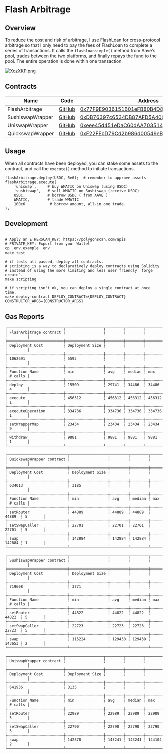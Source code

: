 # Flash Arbitrage

## Overview

To reduce the cost and risk of arbitrage, I use FlashLoan for cross-protocol arbitrage so that I only need to pay the fees of FlashLoan to complete a series of transactions. It calls the `flashloansimple()` method from Aave's pool,  trades between the two platforms, and finally repays the fund to the pool. The entire operation is done within one transaction.


[![XozXKP.png](https://s1.ax1x.com/2022/06/15/XozXKP.png)](https://imgtu.com/i/XozXKP)

## Contracts

Name | Code | Address | Network
------------ | ------------- | ------------- | -------------
FlashArbitrage |[GitHub](https://github.com/YuppieCC/flash-arbitrage/blob/main/src/FlashArbitrage.sol)|[0x77F9E9036151B01eFB80B4D812a29504d674ad1C](https://polygonscan.com/address/0x77F9E9036151B01eFB80B4D812a29504d674ad1C) | Polygon
SushiswapWrapper |[GitHub](https://github.com/YuppieCC/flash-arbitrage/blob/main/src/SushiswapWrapper.sol)|[0xDB76397c6534DB87AFD5A40969076D49E2B703d0](https://polygonscan.com/address/0xDB76397c6534DB87AFD5A40969076D49E2B703d0) | Polygon
UniswapWrapper |[GitHub](https://github.com/YuppieCC/flash-arbitrage/blob/main/src/UniswapWrapper.sol)|[0xeee45d451eDaC60dAA703514deF979F3a1D3120B](https://polygonscan.com/address/0xeee45d451eDaC60dAA703514deF979F3a1D3120B) | Polygon
QuickswapWrapper |[GitHub](https://github.com/YuppieCC/flash-arbitrage/blob/main/src/QuickswapWrapper.sol)|[0xF22FEbD79Cd2b986d00549eBE91A836b686d2f65](https://polygonscan.com/address/0xF22FEbD79Cd2b986d00549eBE91A836b686d2f65) | Polygon

## Usage
When all contracts have been deployed, you can stake some assets to the contract, and call the `execute()` method to initiate transactions.

```solidity
flashArbitrage.deploy(USDC, 5e6);  # remember to approve assets
flashArbitrage.execute(
    'uniswap',     # buy WMATIC on Uniswap (using USDC)
    'sushiswap',   # sell WMATIC on Sushiswap (receive USDC)
    USDC,          # borrow USDC ( from AAVE )
    WMATIC,        # trade WMATIC
    100e6           # borrow amount, all-in one trade.
);
```
## Development

```Shell

# Apply an ETHERSCAN_KEY: https://polygonscan.com/apis
# PRIVATE_KEY: Export from your Wallet
cp .env.example .env
make test

# if tests all passed, deploy all contracts.
# scripting is a way to declaratively deploy contracts using Solidity
# instead of using the more limiting and less user friendly `forge create`.
make scripting

# if scripting isn't ok, you can deploy a single contract at once time.
make deploy-contract DEPLOY_CONTRACT={DEPLOY_CONTRACT} CONSTRUCTOR_ARGS={CONSTRUCTOR_ARGS}
```
## Gas Reports

```
╭─────────────────────────┬─────────────────┬────────┬────────┬────────┬─────────╮
│ FlashArbitrage contract ┆                 ┆        ┆        ┆        ┆         │
╞═════════════════════════╪═════════════════╪════════╪════════╪════════╪═════════╡
│ Deployment Cost         ┆ Deployment Size ┆        ┆        ┆        ┆         │
├╌╌╌╌╌╌╌╌╌╌╌╌╌╌╌╌╌╌╌╌╌╌╌╌╌┼╌╌╌╌╌╌╌╌╌╌╌╌╌╌╌╌╌┼╌╌╌╌╌╌╌╌┼╌╌╌╌╌╌╌╌┼╌╌╌╌╌╌╌╌┼╌╌╌╌╌╌╌╌╌┤
│ 1062691                 ┆ 5595            ┆        ┆        ┆        ┆         │
├╌╌╌╌╌╌╌╌╌╌╌╌╌╌╌╌╌╌╌╌╌╌╌╌╌┼╌╌╌╌╌╌╌╌╌╌╌╌╌╌╌╌╌┼╌╌╌╌╌╌╌╌┼╌╌╌╌╌╌╌╌┼╌╌╌╌╌╌╌╌┼╌╌╌╌╌╌╌╌╌┤
│ Function Name           ┆ min             ┆ avg    ┆ median ┆ max    ┆ # calls │
├╌╌╌╌╌╌╌╌╌╌╌╌╌╌╌╌╌╌╌╌╌╌╌╌╌┼╌╌╌╌╌╌╌╌╌╌╌╌╌╌╌╌╌┼╌╌╌╌╌╌╌╌┼╌╌╌╌╌╌╌╌┼╌╌╌╌╌╌╌╌┼╌╌╌╌╌╌╌╌╌┤
│ deploy                  ┆ 15509           ┆ 29741  ┆ 34486  ┆ 34486  ┆ 4       │
├╌╌╌╌╌╌╌╌╌╌╌╌╌╌╌╌╌╌╌╌╌╌╌╌╌┼╌╌╌╌╌╌╌╌╌╌╌╌╌╌╌╌╌┼╌╌╌╌╌╌╌╌┼╌╌╌╌╌╌╌╌┼╌╌╌╌╌╌╌╌┼╌╌╌╌╌╌╌╌╌┤
│ execute                 ┆ 456312          ┆ 456312 ┆ 456312 ┆ 456312 ┆ 1       │
├╌╌╌╌╌╌╌╌╌╌╌╌╌╌╌╌╌╌╌╌╌╌╌╌╌┼╌╌╌╌╌╌╌╌╌╌╌╌╌╌╌╌╌┼╌╌╌╌╌╌╌╌┼╌╌╌╌╌╌╌╌┼╌╌╌╌╌╌╌╌┼╌╌╌╌╌╌╌╌╌┤
│ executeOperation        ┆ 334736          ┆ 334736 ┆ 334736 ┆ 334736 ┆ 1       │
├╌╌╌╌╌╌╌╌╌╌╌╌╌╌╌╌╌╌╌╌╌╌╌╌╌┼╌╌╌╌╌╌╌╌╌╌╌╌╌╌╌╌╌┼╌╌╌╌╌╌╌╌┼╌╌╌╌╌╌╌╌┼╌╌╌╌╌╌╌╌┼╌╌╌╌╌╌╌╌╌┤
│ setWrapperMap           ┆ 23434           ┆ 23434  ┆ 23434  ┆ 23434  ┆ 9       │
├╌╌╌╌╌╌╌╌╌╌╌╌╌╌╌╌╌╌╌╌╌╌╌╌╌┼╌╌╌╌╌╌╌╌╌╌╌╌╌╌╌╌╌┼╌╌╌╌╌╌╌╌┼╌╌╌╌╌╌╌╌┼╌╌╌╌╌╌╌╌┼╌╌╌╌╌╌╌╌╌┤
│ withdraw                ┆ 9881            ┆ 9881   ┆ 9881   ┆ 9881   ┆ 1       │
╰─────────────────────────┴─────────────────┴────────┴────────┴────────┴─────────╯
```
```
╭───────────────────────────┬─────────────────┬────────┬────────┬────────┬─────────╮
│ QuickswapWrapper contract ┆                 ┆        ┆        ┆        ┆         │
╞═══════════════════════════╪═════════════════╪════════╪════════╪════════╪═════════╡
│ Deployment Cost           ┆ Deployment Size ┆        ┆        ┆        ┆         │
├╌╌╌╌╌╌╌╌╌╌╌╌╌╌╌╌╌╌╌╌╌╌╌╌╌╌╌┼╌╌╌╌╌╌╌╌╌╌╌╌╌╌╌╌╌┼╌╌╌╌╌╌╌╌┼╌╌╌╌╌╌╌╌┼╌╌╌╌╌╌╌╌┼╌╌╌╌╌╌╌╌╌┤
│ 634013                    ┆ 3185            ┆        ┆        ┆        ┆         │
├╌╌╌╌╌╌╌╌╌╌╌╌╌╌╌╌╌╌╌╌╌╌╌╌╌╌╌┼╌╌╌╌╌╌╌╌╌╌╌╌╌╌╌╌╌┼╌╌╌╌╌╌╌╌┼╌╌╌╌╌╌╌╌┼╌╌╌╌╌╌╌╌┼╌╌╌╌╌╌╌╌╌┤
│ Function Name             ┆ min             ┆ avg    ┆ median ┆ max    ┆ # calls │
├╌╌╌╌╌╌╌╌╌╌╌╌╌╌╌╌╌╌╌╌╌╌╌╌╌╌╌┼╌╌╌╌╌╌╌╌╌╌╌╌╌╌╌╌╌┼╌╌╌╌╌╌╌╌┼╌╌╌╌╌╌╌╌┼╌╌╌╌╌╌╌╌┼╌╌╌╌╌╌╌╌╌┤
│ setRouter                 ┆ 44889           ┆ 44889  ┆ 44889  ┆ 44889  ┆ 5       │
├╌╌╌╌╌╌╌╌╌╌╌╌╌╌╌╌╌╌╌╌╌╌╌╌╌╌╌┼╌╌╌╌╌╌╌╌╌╌╌╌╌╌╌╌╌┼╌╌╌╌╌╌╌╌┼╌╌╌╌╌╌╌╌┼╌╌╌╌╌╌╌╌┼╌╌╌╌╌╌╌╌╌┤
│ setSwapCaller             ┆ 22701           ┆ 22701  ┆ 22701  ┆ 22701  ┆ 5       │
├╌╌╌╌╌╌╌╌╌╌╌╌╌╌╌╌╌╌╌╌╌╌╌╌╌╌╌┼╌╌╌╌╌╌╌╌╌╌╌╌╌╌╌╌╌┼╌╌╌╌╌╌╌╌┼╌╌╌╌╌╌╌╌┼╌╌╌╌╌╌╌╌┼╌╌╌╌╌╌╌╌╌┤
│ swap                      ┆ 142884          ┆ 142884 ┆ 142884 ┆ 142884 ┆ 1       │
╰───────────────────────────┴─────────────────┴────────┴────────┴────────┴─────────╯
```
```
╭───────────────────────────┬─────────────────┬────────┬────────┬────────┬─────────╮
│ SushiswapWrapper contract ┆                 ┆        ┆        ┆        ┆         │
╞═══════════════════════════╪═════════════════╪════════╪════════╪════════╪═════════╡
│ Deployment Cost           ┆ Deployment Size ┆        ┆        ┆        ┆         │
├╌╌╌╌╌╌╌╌╌╌╌╌╌╌╌╌╌╌╌╌╌╌╌╌╌╌╌┼╌╌╌╌╌╌╌╌╌╌╌╌╌╌╌╌╌┼╌╌╌╌╌╌╌╌┼╌╌╌╌╌╌╌╌┼╌╌╌╌╌╌╌╌┼╌╌╌╌╌╌╌╌╌┤
│ 719608                    ┆ 3771            ┆        ┆        ┆        ┆         │
├╌╌╌╌╌╌╌╌╌╌╌╌╌╌╌╌╌╌╌╌╌╌╌╌╌╌╌┼╌╌╌╌╌╌╌╌╌╌╌╌╌╌╌╌╌┼╌╌╌╌╌╌╌╌┼╌╌╌╌╌╌╌╌┼╌╌╌╌╌╌╌╌┼╌╌╌╌╌╌╌╌╌┤
│ Function Name             ┆ min             ┆ avg    ┆ median ┆ max    ┆ # calls │
├╌╌╌╌╌╌╌╌╌╌╌╌╌╌╌╌╌╌╌╌╌╌╌╌╌╌╌┼╌╌╌╌╌╌╌╌╌╌╌╌╌╌╌╌╌┼╌╌╌╌╌╌╌╌┼╌╌╌╌╌╌╌╌┼╌╌╌╌╌╌╌╌┼╌╌╌╌╌╌╌╌╌┤
│ setRouter                 ┆ 44822           ┆ 44822  ┆ 44822  ┆ 44822  ┆ 5       │
├╌╌╌╌╌╌╌╌╌╌╌╌╌╌╌╌╌╌╌╌╌╌╌╌╌╌╌┼╌╌╌╌╌╌╌╌╌╌╌╌╌╌╌╌╌┼╌╌╌╌╌╌╌╌┼╌╌╌╌╌╌╌╌┼╌╌╌╌╌╌╌╌┼╌╌╌╌╌╌╌╌╌┤
│ setSwapCaller             ┆ 22723           ┆ 22723  ┆ 22723  ┆ 22723  ┆ 5       │
├╌╌╌╌╌╌╌╌╌╌╌╌╌╌╌╌╌╌╌╌╌╌╌╌╌╌╌┼╌╌╌╌╌╌╌╌╌╌╌╌╌╌╌╌╌┼╌╌╌╌╌╌╌╌┼╌╌╌╌╌╌╌╌┼╌╌╌╌╌╌╌╌┼╌╌╌╌╌╌╌╌╌┤
│ swap                      ┆ 115224          ┆ 129438 ┆ 129438 ┆ 143653 ┆ 2       │
╰───────────────────────────┴─────────────────┴────────┴────────┴────────┴─────────╯
```
```
╭─────────────────────────┬─────────────────┬────────┬────────┬────────┬─────────╮
│ UniswapWrapper contract ┆                 ┆        ┆        ┆        ┆         │
╞═════════════════════════╪═════════════════╪════════╪════════╪════════╪═════════╡
│ Deployment Cost         ┆ Deployment Size ┆        ┆        ┆        ┆         │
├╌╌╌╌╌╌╌╌╌╌╌╌╌╌╌╌╌╌╌╌╌╌╌╌╌┼╌╌╌╌╌╌╌╌╌╌╌╌╌╌╌╌╌┼╌╌╌╌╌╌╌╌┼╌╌╌╌╌╌╌╌┼╌╌╌╌╌╌╌╌┼╌╌╌╌╌╌╌╌╌┤
│ 641936                  ┆ 3135            ┆        ┆        ┆        ┆         │
├╌╌╌╌╌╌╌╌╌╌╌╌╌╌╌╌╌╌╌╌╌╌╌╌╌┼╌╌╌╌╌╌╌╌╌╌╌╌╌╌╌╌╌┼╌╌╌╌╌╌╌╌┼╌╌╌╌╌╌╌╌┼╌╌╌╌╌╌╌╌┼╌╌╌╌╌╌╌╌╌┤
│ Function Name           ┆ min             ┆ avg    ┆ median ┆ max    ┆ # calls │
├╌╌╌╌╌╌╌╌╌╌╌╌╌╌╌╌╌╌╌╌╌╌╌╌╌┼╌╌╌╌╌╌╌╌╌╌╌╌╌╌╌╌╌┼╌╌╌╌╌╌╌╌┼╌╌╌╌╌╌╌╌┼╌╌╌╌╌╌╌╌┼╌╌╌╌╌╌╌╌╌┤
│ setRouter               ┆ 22989           ┆ 22989  ┆ 22989  ┆ 22989  ┆ 5       │
├╌╌╌╌╌╌╌╌╌╌╌╌╌╌╌╌╌╌╌╌╌╌╌╌╌┼╌╌╌╌╌╌╌╌╌╌╌╌╌╌╌╌╌┼╌╌╌╌╌╌╌╌┼╌╌╌╌╌╌╌╌┼╌╌╌╌╌╌╌╌┼╌╌╌╌╌╌╌╌╌┤
│ setSwapCaller           ┆ 22790           ┆ 22790  ┆ 22790  ┆ 22790  ┆ 5       │
├╌╌╌╌╌╌╌╌╌╌╌╌╌╌╌╌╌╌╌╌╌╌╌╌╌┼╌╌╌╌╌╌╌╌╌╌╌╌╌╌╌╌╌┼╌╌╌╌╌╌╌╌┼╌╌╌╌╌╌╌╌┼╌╌╌╌╌╌╌╌┼╌╌╌╌╌╌╌╌╌┤
│ swap                    ┆ 142378          ┆ 143241 ┆ 143241 ┆ 144104 ┆ 2       │
╰─────────────────────────┴─────────────────┴────────┴────────┴────────┴─────────╯
```


